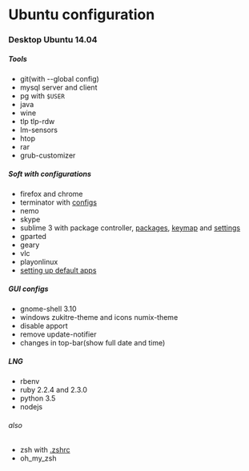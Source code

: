 # Ubuntu configuration

### Desktop Ubuntu 14.04

##### Tools
- git(with --global config)
- mysql server and client
- pg with `$USER`
- java
- wine
- tlp tlp-rdw
- lm-sensors
- htop
- rar
- grub-customizer

##### Soft with configurations
- firefox and chrome
- terminator with [configs](https://github.com/AleksSenkou/linux_conf/blob/master/terminator/config)
- nemo
- skype
- sublime 3 with package controller, [packages](https://github.com/AleksSenkou/linux_conf/blob/master/subl/package_control_settings), [keymap](https://github.com/AleksSenkou/linux_conf/blob/master/subl/keymap) and [settings](https://github.com/AleksSenkou/linux_conf/blob/master/subl/settings)
- gparted
- geary
- vlc
- playonlinux
- [setting up default apps](https://github.com/AleksSenkou/linux_conf/blob/master/defaults.list)

##### GUI configs
- gnome-shell 3.10
- windows zukitre-theme and icons numix-theme
- disable apport
- remove update-notifier
- changes in top-bar(show full date and time)

##### LNG
- rbenv
- ruby 2.2.4 and 2.3.0
- python 3.5
- nodejs

###### also
- zsh with [.zshrc](https://github.com/AleksSenkou/linux_conf/blob/master/.zshrc)
- oh_my_zsh
